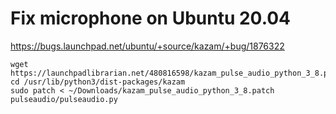 # Fix microphone on Ubuntu 20.04

https://bugs.launchpad.net/ubuntu/+source/kazam/+bug/1876322

```
wget https://launchpadlibrarian.net/480816598/kazam_pulse_audio_python_3_8.patch
cd /usr/lib/python3/dist-packages/kazam
sudo patch < ~/Downloads/kazam_pulse_audio_python_3_8.patch
pulseaudio/pulseaudio.py
```
